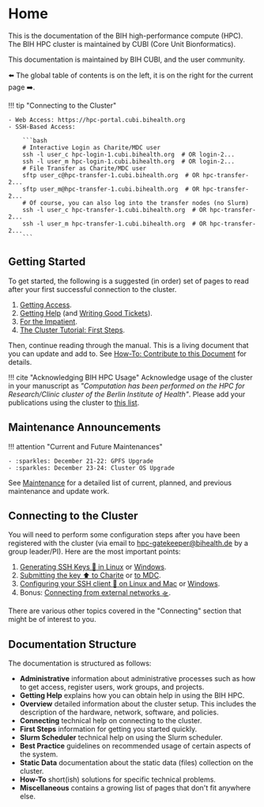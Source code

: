 # Home

This is the documentation of the BIH high-performance compute (HPC).
The BIH HPC cluster is maintained by CUBI (Core Unit Bionformatics).

This documentation is maintained by BIH CUBI, and the user community.

:arrow_left: The global table of contents is on the left, it is on the right for the current page :arrow_right:.

!!! tip "Connecting to the Cluster"

    - Web Access: https://hpc-portal.cubi.bihealth.org
    - SSH-Based Access:

        ```bash
        # Interactive Login as Charite/MDC user
        ssh -l user_c hpc-login-1.cubi.bihealth.org  # OR login-2...
        ssh -l user_m hpc-login-1.cubi.bihealth.org  # OR login-2...
        # File Transfer as Charite/MDC user
        sftp user_c@hpc-transfer-1.cubi.bihealth.org  # OR hpc-transfer-2...
        sftp user_m@hpc-transfer-1.cubi.bihealth.org  # OR hpc-transfer-2...
        # Of course, you can also log into the transfer nodes (no Slurm)
        ssh -l user_c hpc-transfer-1.cubi.bihealth.org  # OR hpc-transfer-2...
        ssh -l user_m hpc-transfer-1.cubi.bihealth.org  # OR hpc-transfer-2...
        ```

## Getting Started

To get started, the following is a suggested (in order) set of pages to read after your first successful connection to the cluster.

1. [Getting Access](admin/getting-access).
2. [Getting Help](help/helpdesk) (and [Writing Good Tickets](help/good-tickets)).
3. [For the Impatient](overview/for-the-impatient).
4. [The Cluster Tutorial: First Steps](first-steps/episode-0).

Then, continue reading through the manual.
This is a living document that you can update and add to.
See [How-To: Contribute to this Document](how-to/misc/contribute) for details.

!!! cite "Acknowledging BIH HPC Usage"
    Acknowledge usage of the cluster in your manuscript as *"Computation has been performed on the HPC for Research/Clinic cluster of the Berlin Institute of Health"*.
    Please add your publications using the cluster to [this list](misc/publication-list).

## Maintenance Announcements

!!! attention "Current and Future Maintenances"
   
    - :sparkles: December 21-22: GPFS Upgrade
    - :sparkles: December 23-24: Cluster OS Upgrade

See [Maintenance](admin/maintenance) for a detailed list of current, planned, and previous maintenance and update work.

## Connecting to the Cluster

You will need to perform some configuration steps after you have been registered with the cluster (via email to hpc-gatekeeper@bihealth.de by a group leader/PI).
Here are the most important points:

1. [Generating SSH Keys :key: in Linux](connecting/generate-key/linux) or [Windows](connecting/generate-key/windows).
2. [Submitting the key :arrow_up: to Charite](connecting/submit-key/charite) or [to MDC](connecting/submit-key/mdc).
3. [Configuring your SSH client :wrench: on Linux and Mac](connecting/configure-ssh/linux) or [Windows](connecting/configure-ssh/windows).
4. Bonus: [Connecting from external networks :flying_saucer:](connecting/from-external).

There are various other topics covered in the "Connecting" section that might be of interest to you.

## Documentation Structure

The documentation is structured as follows:

- **Administrative** information about administrative processes such as how to get access, register users, work groups, and projects.
- **Getting Help** explains how you can obtain help in using the BIH HPC.
- **Overview** detailed information about the cluster setup.
  This includes the description of the hardware, network, software, and policies.
- **Connecting** technical help on connecting to the cluster.
- **First Steps** information for getting you started quickly.
- **Slurm Scheduler** technical help on using the Slurm scheduler.
- **Best Practice** guidelines on recommended usage of certain aspects of the system.
- **Static Data** documentation about the static data (files) collection on the cluster.
- **How-To** short(ish) solutions for specific technical problems.
- **Miscellaneous** contains a growing list of pages that don't fit anywhere else.
